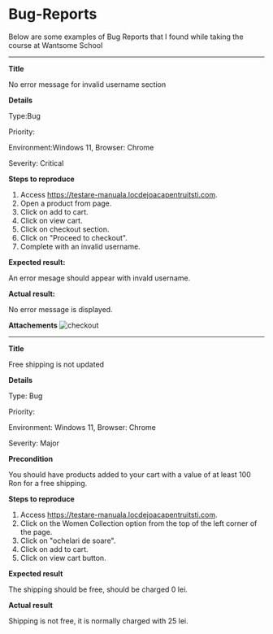 # Bug-Reports
Below are some examples of Bug Reports that I found while taking the course at Wantsome School


--------------------

**Title**

No error message for invalid username section

**Details**

Type:Bug

Priority:

Environment:Windows 11, Browser: Chrome

Severity: Critical

**Steps to reproduce**
1. Access https://testare-manuala.locdejoacapentruitsti.com.
2. Open a product from page.
3. Click on add to cart.
4. Click on view cart.
5. Click on checkout section.
6. Click on "Proceed to checkout".
7. Complete with an invalid username.

**Expected result:**

An error mesage should appear with invald username.

**Actual result:**

No error message is displayed.

**Attachements**
![checkout](https://user-images.githubusercontent.com/114156179/198036384-b76521c0-ac3d-4d6c-b790-3ead2963cb71.jpg)


--------------------

**Title**

Free shipping is not updated

**Details**

Type: Bug

Priority:

Environment: Windows 11, Browser: Chrome

Severity: Major

**Precondition**

You should have products added to your cart with a value of at least 100 Ron for a free shipping.

**Steps to reproduce**

1. Access https://testare-manuala.locdejoacapentruitsti.com.
2. Click on the Women Collection option from the top of the left corner of the page.
3. Click on "ochelari de soare".
4. Click on add to cart.
5. Click on view cart button.

**Expected result**

The shipping should be free, should be charged 0 lei.

**Actual result**

Shipping is not free, it is normally charged with 25 lei.
